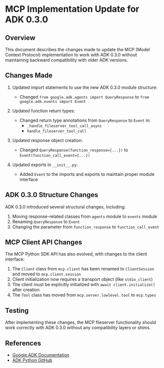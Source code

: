 # MCP Implementation Update for ADK 0.3.0

## Overview

This document describes the changes made to update the MCP (Model Context Protocol) implementation to work with ADK 0.3.0 without maintaining backward compatibility with older ADK versions.

## Changes Made

1. Updated import statements to use the new ADK 0.3.0 module structure:
   - Changed `from google.adk.agents import QueryResponse` to `from google.adk.events import Event`

2. Updated function return types:
   - Changed return type annotations from `QueryResponse` to `Event` in:
     - `_handle_fileserver_tool_call_async`
     - `handle_fileserver_tool_call`

3. Updated response object creation:
   - Changed `QueryResponse(function_response={...})` to `Event(function_call_event={...})`

4. Updated exports in `__init__.py`:
   - Added `Event` to the imports and exports to maintain proper module interface

## ADK 0.3.0 Structure Changes

ADK 0.3.0 introduced several structural changes, including:

1. Moving response-related classes from `agents` module to `events` module
2. Renaming `QueryResponse` to `Event`
3. Changing the parameter from `function_response` to `function_call_event`

## MCP Client API Changes

The MCP Python SDK API has also evolved, with changes to the client interface:

1. The `Client` class from `mcp.client` has been renamed to `ClientSession` and moved to `mcp.client.session`
2. Client initialization now requires a transport object (like `stdio_client`)
3. The client must be explicitly initialized with `await client.initialize()` after creation
4. The `Tool` class has moved from `mcp.server.lowlevel.tool` to `mcp.types`

## Testing

After implementing these changes, the MCP fileserver functionality should work correctly with ADK 0.3.0 without any compatibility layers or shims.

## References

- [Google ADK Documentation](https://google.github.io/adk-docs/)
- [ADK Python GitHub](https://github.com/google/adk-python)
